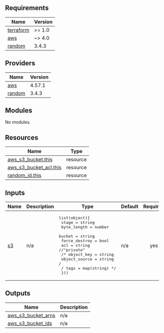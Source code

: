 ## Requirements

| Name | Version |
|------|---------|
| <a name="requirement_terraform"></a> [terraform](#requirement\_terraform) | >= 1.0 |
| <a name="requirement_aws"></a> [aws](#requirement\_aws) | ~> 4.0 |
| <a name="requirement_random"></a> [random](#requirement\_random) | 3.4.3 |

## Providers

| Name | Version |
|------|---------|
| <a name="provider_aws"></a> [aws](#provider\_aws) | 4.57.1 |
| <a name="provider_random"></a> [random](#provider\_random) | 3.4.3 |

## Modules

No modules.

## Resources

| Name | Type |
|------|------|
| [aws_s3_bucket.this](https://registry.terraform.io/providers/hashicorp/aws/latest/docs/resources/s3_bucket) | resource |
| [aws_s3_bucket_acl.this](https://registry.terraform.io/providers/hashicorp/aws/latest/docs/resources/s3_bucket_acl) | resource |
| [random_id.this](https://registry.terraform.io/providers/hashicorp/random/3.4.3/docs/resources/id) | resource |

## Inputs

| Name | Description | Type | Default | Required |
|------|-------------|------|---------|:--------:|
| <a name="input_s3"></a> [s3](#input\_s3) | n/a | <pre>list(object({<br>    stage         = string<br>    byte_length   = number<br>    bucket        = string<br>    force_destroy = bool<br>    acl           = string //"private"<br>    /* object_key         = string<br>    object_source      = string */<br>    /* tags = map(string) */<br>  }))</pre> | n/a | yes |

## Outputs

| Name | Description |
|------|-------------|
| <a name="output_aws_s3_bucket_arns"></a> [aws\_s3\_bucket\_arns](#output\_aws\_s3\_bucket\_arns) | n/a |
| <a name="output_aws_s3_bucket_ids"></a> [aws\_s3\_bucket\_ids](#output\_aws\_s3\_bucket\_ids) | n/a |
